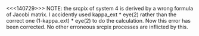 
<<<140729>>> NOTE: the srcpix of system 4 is derived by a wrong formula of Jacobi matrix. I accidently used kappa_ext *
                   eye(2) rather than the correct one (1-kappa_ext) * eye(2) to do the calculation. Now this error has
                   been corrected. No other erroneous srcpix processes are inflicted by this.
